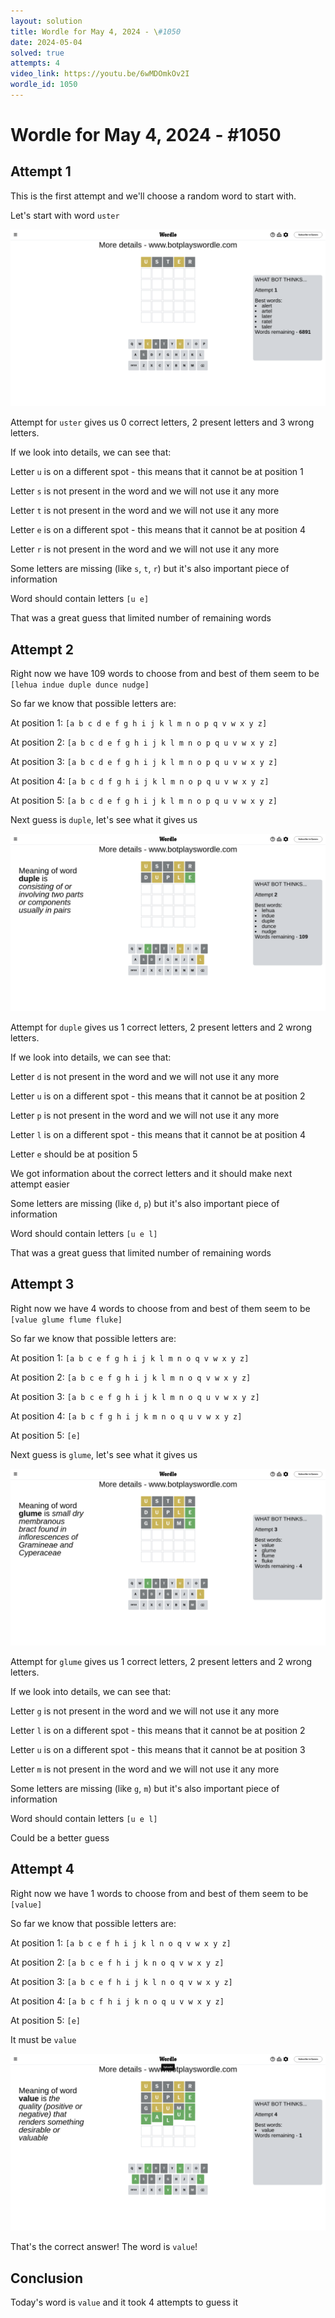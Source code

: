 ```yaml
---
layout: solution
title: Wordle for May 4, 2024 - \#1050
date: 2024-05-04
solved: true
attempts: 4
video_link: https://youtu.be/6wMDOmkOv2I
wordle_id: 1050
---
```


# Wordle for May 4, 2024 - \#1050

## Attempt 1

This is the first attempt and we'll choose a random word to start with.

Let's start with word `uster`

![Attempt 1](2024-05-04/attempt-1.png)

Attempt for `uster` gives us 0 correct letters, 2 present letters and 3 wrong letters.

If we look into details, we can see that:

Letter `u` is on a different spot - this means that it cannot be at position 1

Letter `s` is not present in the word and we will not use it any more

Letter `t` is not present in the word and we will not use it any more

Letter `e` is on a different spot - this means that it cannot be at position 4

Letter `r` is not present in the word and we will not use it any more

Some letters are missing (like `s`, `t`, `r`) but it's also important piece of information

Word should contain letters `[u e]`

That was a great guess that limited number of remaining words



## Attempt 2

Right now we have 109 words to choose from and best of them seem to be `[lehua indue duple dunce nudge]`

So far we know that possible letters are:

At position 1: `[a b c d e f g h i j k l m n o p q v w x y z]`

At position 2: `[a b c d e f g h i j k l m n o p q u v w x y z]`

At position 3: `[a b c d e f g h i j k l m n o p q u v w x y z]`

At position 4: `[a b c d f g h i j k l m n o p q u v w x y z]`

At position 5: `[a b c d e f g h i j k l m n o p q u v w x y z]`

Next guess is `duple`, let's see what it gives us

![Attempt 2](2024-05-04/attempt-2.png)

Attempt for `duple` gives us 1 correct letters, 2 present letters and 2 wrong letters.

If we look into details, we can see that:

Letter `d` is not present in the word and we will not use it any more

Letter `u` is on a different spot - this means that it cannot be at position 2

Letter `p` is not present in the word and we will not use it any more

Letter `l` is on a different spot - this means that it cannot be at position 4

Letter `e` should be at position 5

We got information about the correct letters and it should make next attempt easier

Some letters are missing (like `d`, `p`) but it's also important piece of information

Word should contain letters `[u e l]`

That was a great guess that limited number of remaining words



## Attempt 3

Right now we have 4 words to choose from and best of them seem to be `[value glume flume fluke]`

So far we know that possible letters are:

At position 1: `[a b c e f g h i j k l m n o q v w x y z]`

At position 2: `[a b c e f g h i j k l m n o q v w x y z]`

At position 3: `[a b c e f g h i j k l m n o q u v w x y z]`

At position 4: `[a b c f g h i j k m n o q u v w x y z]`

At position 5: `[e]`

Next guess is `glume`, let's see what it gives us

![Attempt 3](2024-05-04/attempt-3.png)

Attempt for `glume` gives us 1 correct letters, 2 present letters and 2 wrong letters.

If we look into details, we can see that:

Letter `g` is not present in the word and we will not use it any more

Letter `l` is on a different spot - this means that it cannot be at position 2

Letter `u` is on a different spot - this means that it cannot be at position 3

Letter `m` is not present in the word and we will not use it any more

Some letters are missing (like `g`, `m`) but it's also important piece of information

Word should contain letters `[u e l]`

Could be a better guess



## Attempt 4

Right now we have 1 words to choose from and best of them seem to be `[value]`

So far we know that possible letters are:

At position 1: `[a b c e f h i j k l n o q v w x y z]`

At position 2: `[a b c e f h i j k n o q v w x y z]`

At position 3: `[a b c e f h i j k l n o q v w x y z]`

At position 4: `[a b c f h i j k n o q u v w x y z]`

At position 5: `[e]`

It must be `value`

![Attempt 4](2024-05-04/attempt-4.png)

That's the correct answer! The word is `value`!

## Conclusion

Today's word is `value` and it took 4 attempts to guess it

